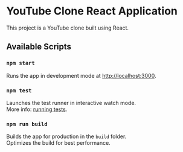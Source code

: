 # YouTube Clone React Application

This project is a YouTube clone built using React.

## Available Scripts

### `npm start`
Runs the app in development mode at [http://localhost:3000](http://localhost:3000).

### `npm test`
Launches the test runner in interactive watch mode.\
More info: [running tests](https://facebook.github.io/create-react-app/docs/running-tests).

### `npm run build`
Builds the app for production in the `build` folder.\
Optimizes the build for best performance.


